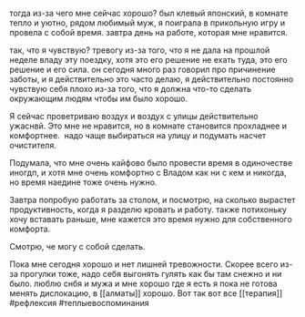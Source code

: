 тогда из-за чего мне сейчас хорошо? был клевый японский, в комнате тепло и уютно, рядом любимый муж, я поиграла в прикольную игру и провела с собой время. завтра день на работе, которая мне нравится. 

так, что я чувствую? тревогу из-за того, что я не дала на прошлой неделе владу эту поездку, хотя это его решение не ехать туда, это его решение и его сила. он сегодня много раз говорил про причинение заботы, и я действительно это часто делаю, я действительно постоянно чувствую себя плохо из-за того, что я должна что-то сделать окружающим людям чтобы им было хорошо. 

Я сейчас проветриваю воздух и воздух с улицы действительно ужаснвй. Это мне не нравится, но в комнате становится прохладнее и комфортнее.  надо чаще выбираться на улицу и подумать насчет очистителя.

Подумала, что мне очень кайфово было провести время в одиночестве иногдп, и хотя мне очень комфортно с Владом как ни с кем и никогда, но время наедине тоже очень нужно.

Завтра попробую работать за столом, и посмотрю, на сколько вырастет продуктивность, когда я разделю кровать и работу. также потихоньку хочу вставать раньше, мне кажется это время нужно для собственного комфорта. 

Смотрю, че могу с собой сделать. 

Пока мне сегодня хорошо и нет лишней тревожности. Скорее всего из-за прогулки тоже, надо себя выгонять гулять как бы там снежно и ни было. люблю снбя и мужа и мне хорошо где я есть я пока не готова менять дислокацию, в [[алматы]] хорошо. Вот так вот все
[[терапия]] #рефлексия #теплыевоспоминания 